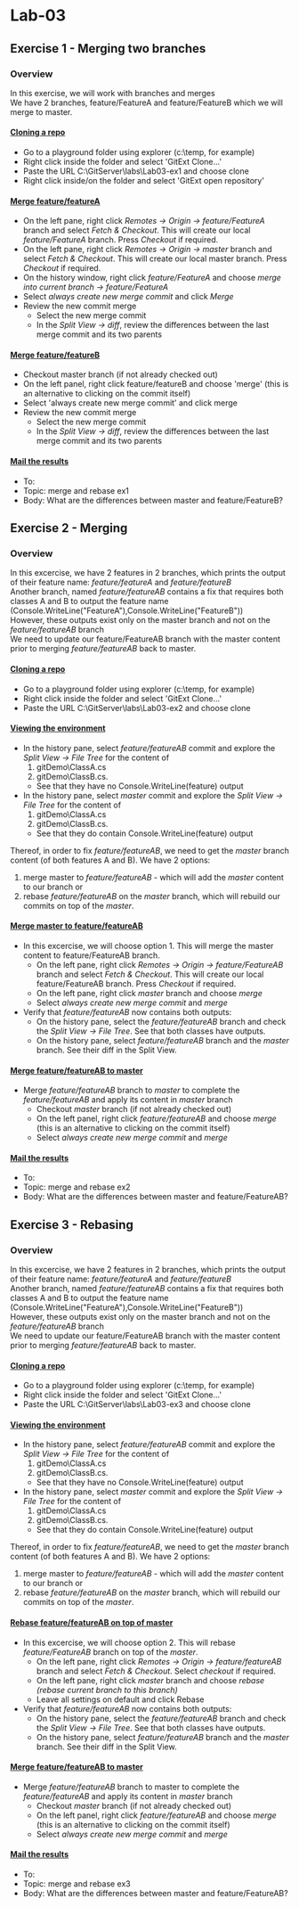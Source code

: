 # Lab-03
## Exercise 1 - Merging two branches
### Overview
In this exercise, we will work with branches and merges  
We have 2 branches, feature/FeatureA and feature/FeatureB which we will merge to master.

#### <u> Cloning a repo </u>
- Go to a playground folder using explorer (c:\temp, for example)
- Right click inside the folder and select 'GitExt Clone...'
- Paste the URL C:\GitServer\labs\Lab03-ex1 and choose clone
- Right click inside/on the folder and select 'GitExt open repository'


#### <u> Merge feature/featureA </u>
- On the left pane, right click <i>Remotes -> Origin -> feature/FeatureA</i> branch and select <i>Fetch & Checkout</i>. This will create our local <i>feature/FeatureA</i> branch. Press <i>Checkout</i> if required.
- On the left pane, right click <i>Remotes -> Origin -> master</i> branch and select <i>Fetch & Checkout</i>. This will create our local master branch. Press <i>Checkout</i> if required.
- On the history window, right click <i>feature/FeatureA</i> and choose <i>merge into current branch -> feature/FeatureA </i>
- Select <i>always create new merge commit</i> and click <i>Merge</i>
- Review the new commit merge
    - Select the new merge commit
    - In the <i>Split View -> diff</i>, review the differences between the last merge commit and its two parents

#### <u> Merge feature/featureB </u>
- Checkout master branch (if not already checked out)
- On the left panel, right click feature/featureB and choose 'merge' (this is an alternative to clicking on the commit itself)
- Select 'always create new merge commit' and click merge
- Review the new commit merge
    - Select the new merge commit
    - In the <i>Split View -> diff</i>, review the differences between the last merge commit and its two parents

#### <u> Mail the results </u>
- To: <TBD>
- Topic: merge and rebase ex1
- Body: What are the differences between master and feature/FeatureB?


## Exercise 2 - Merging
### Overview
In this excercise, we have 2 features in 2 branches, which prints the output of their feature name: <i>feature/featureA</i> and <i>feature/featureB</i>  
Another branch, named <i>feature/featureAB</i> contains a fix that requires both classes A and B to output the feature name (Console.WriteLine("FeatureA"),Console.WriteLine("FeatureB"))  
However, these outputs exist only on the master branch and not on the <i>feature/featureAB</i> branch  
We need to update our feature/FeatureAB</b> branch with the master content prior to merging <i>feature/featureAB</i> back to master.

#### <u> Cloning a repo </u>
- Go to a playground folder using explorer (c:\temp, for example)
- Right click inside the folder and select 'GitExt Clone...'
- Paste the URL C:\GitServer\labs\Lab03-ex2 and choose clone

#### <u> Viewing the environment </u>
- In the history pane, select <i>feature/featureAB</i> commit and explore the <i>Split View -> File Tree</i> for the content of 
    1. gitDemo\ClassA.cs
    2. gitDemo\ClassB.cs. 
    - See that they have no Console.WriteLine(feature) output
- In the history pane, select <i>master</i> commit and explore the <i>Split View -> File Tree</i> for the content of 
    1. gitDemo\ClassA.cs
    2. gitDemo\ClassB.cs. 
    - See that they do contain Console.WriteLine(feature) output

Thereof, in order to fix <i>feature/featureAB</i>, we need to get the <i>master</i> branch content (of both features A and B).
We have 2 options:
1. merge master to <i>feature/featureAB</i> - which will add the <i>master</i> content to our branch
or
2. rebase <i>feature/featureAB</i> on the <i>master</i> branch, which will rebuild our commits on top of the <i>master</i>.

#### <u> Merge master to feature/featureAB </u>
- In this excercise, we will choose option 1. This will merge the master content to feature/FeatureAB branch.
    - On the left pane, right click <i>Remotes -> Origin -> feature/FeatureAB</i> branch and select <i>Fetch & Checkout</i>. This will create our local feature/FeatureAB branch. Press <i>Checkout</i> if required.
    - On the left pane, right click <i>master</i> branch and choose <i>merge</i>
    - Select <i>always create new merge commit</i> and <i>merge</i>
- Verify that <i>feature/featureAB</i> now contains both outputs:
    - On the history pane, select the <i>feature/featureAB</i> branch and check the <i>Split View -> File Tree</i>. See that both classes have outputs.
    - On the history pane, select <i>feature/featureAB</i> branch and the <i>master</i> branch. See their diff in the Split View.

#### <u> Merge feature/featureAB to master </u>
- Merge <i>feature/featureAB</i> branch to <i>master</i> to complete the <i>feature/featureAB</i> and apply its content in <i>master</i> branch
    - Checkout <i>master</i> branch (if not already checked out)
    - On the left panel, right click <i>feature/featureAB</i> and choose <i>merge</i> (this is an alternative to clicking on the commit itself)
    - Select <i>always create new merge commit</i> and <i>merge</i>

#### <u> Mail the results </u>
- To: <TBD>
- Topic: merge and rebase ex2
- Body: What are the differences between master and feature/FeatureAB?

## Exercise 3 - Rebasing
### Overview
In this excercise, we have 2 features in 2 branches, which prints the output of their feature name: <i>feature/featureA</i> and <i>feature/featureB</i>  
Another branch, named <i>feature/featureAB</i> contains a fix that requires both classes A and B to output the feature name (Console.WriteLine("FeatureA"),Console.WriteLine("FeatureB"))  
However, these outputs exist only on the master branch and not on the <i>feature/featureAB</i> branch  
We need to update our feature/FeatureAB</b> branch with the master content prior to merging <i>feature/featureAB</i> back to master.

#### <u> Cloning a repo </u>
- Go to a playground folder using explorer (c:\temp, for example)
- Right click inside the folder and select 'GitExt Clone...'
- Paste the URL C:\GitServer\labs\Lab03-ex3 and choose clone

#### <u> Viewing the environment </u>
- In the history pane, select <i>feature/featureAB</i> commit and explore the <i>Split View -> File Tree</i> for the content of 
    1. gitDemo\ClassA.cs
    2. gitDemo\ClassB.cs. 
    - See that they have no Console.WriteLine(feature) output
- In the history pane, select <i>master</i> commit and explore the <i>Split View -> File Tree</i> for the content of 
    1. gitDemo\ClassA.cs
    2. gitDemo\ClassB.cs. 
    - See that they do contain Console.WriteLine(feature) output

Thereof, in order to fix <i>feature/featureAB</i>, we need to get the <i>master</i> branch content (of both features A and B).
We have 2 options:
1. merge master to <i>feature/featureAB</i> - which will add the <i>master</i> content to our branch
or
2. rebase <i>feature/featureAB</i> on the <i>master</i> branch, which will rebuild our commits on top of the <i>master</i>.

#### <u> Rebase feature/featureAB on top of master </u>
- In this excercise, we will choose option 2. This will rebase <i>feature/FeatureAB</i> branch on top of the <i>master</i>.
    - On the left pane, right click <i>Remotes -> Origin -> feature/featureAB</i> branch and select <i>Fetch & Checkout</i>. Select <i>checkout</i> if required.
    - On the left pane, right click <i>master</i> branch and choose <i>rebase (rebase current branch to this branch)</i>
    - Leave all settings on default and click Rebase
- Verify that <i>feature/featureAB</i> now contains both outputs:
    - On the history pane, select the <i>feature/featureAB</i> branch and check the <i>Split View -> File Tree</i>. See that both classes have outputs.
    - On the history pane, select <i>feature/featureAB</i> branch and the <i>master</i> branch. See their diff in the Split View.

#### <u> Merge feature/featureAB to master </u>
- Merge <i>feature/featureAB</i> branch to master to complete the <i>feature/featureAB</i> and apply its content in <i>master</i> branch
    - Checkout <i>master</i> branch (if not already checked out)
    - On the left panel, right click <i>feature/featureAB</i> and choose <i>merge</i> (this is an alternative to clicking on the commit itself)
    - Select <i>always create new merge commit</i> and <i>merge</i>

#### <u> Mail the results </u>
- To: <TBD>
- Topic: merge and rebase ex3
- Body: What are the differences between master and feature/FeatureAB?
